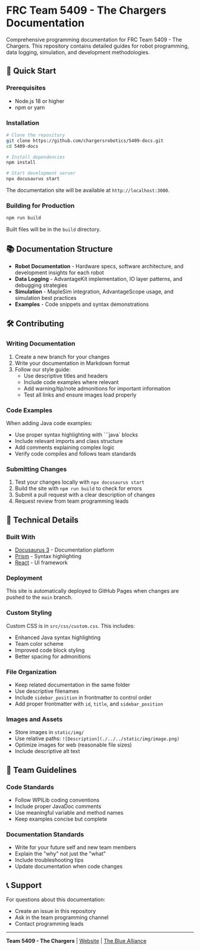 # FRC Team 5409 - The Chargers Documentation

Comprehensive programming documentation for FRC Team 5409 - The Chargers. This repository contains detailed guides for robot programming, data logging, simulation, and development methodologies.

## 🚀 Quick Start

### Prerequisites
- Node.js 18 or higher
- npm or yarn

### Installation

```bash
# Clone the repository
git clone https://github.com/chargersrobotics/5409-docs.git
cd 5409-docs

# Install dependencies
npm install

# Start development server
npx docusaurus start
```

The documentation site will be available at `http://localhost:3000`.

### Building for Production

```bash
npm run build
```

Built files will be in the `build` directory.

## 📚 Documentation Structure

- **Robot Documentation** - Hardware specs, software architecture, and development insights for each robot
- **Data Logging** - AdvantageKit implementation, IO layer patterns, and debugging strategies  
- **Simulation** - MapleSim integration, AdvantageScope usage, and simulation best practices
- **Examples** - Code snippets and syntax demonstrations

## 🛠️ Contributing

### Writing Documentation

1. Create a new branch for your changes
2. Write your documentation in Markdown format
3. Follow our style guide:
   - Use descriptive titles and headers
   - Include code examples where relevant
   - Add warning/tip/note admonitions for important information
   - Test all links and ensure images load properly

### Code Examples

When adding Java code examples:
- Use proper syntax highlighting with ```java` blocks
- Include relevant imports and class structure
- Add comments explaining complex logic
- Verify code compiles and follows team standards

### Submitting Changes

1. Test your changes locally with `npx docusaurus start`
2. Build the site with `npm run build` to check for errors
3. Submit a pull request with a clear description of changes
4. Request review from team programming leads

## 🔧 Technical Details

### Built With
- [Docusaurus 3](https://docusaurus.io/) - Documentation platform
- [Prism](https://prismjs.com/) - Syntax highlighting
- [React](https://reactjs.org/) - UI framework

### Deployment

This site is automatically deployed to GitHub Pages when changes are pushed to the `main` branch.

### Custom Styling

Custom CSS is in `src/css/custom.css`. This includes:
- Enhanced Java syntax highlighting
- Team color scheme
- Improved code block styling
- Better spacing for admonitions

### File Organization

- Keep related documentation in the same folder
- Use descriptive filenames
- Include `sidebar_position` in frontmatter to control order
- Add proper frontmatter with `id`, `title`, and `sidebar_position`

### Images and Assets

- Store images in `static/img/`
- Use relative paths: `![Description](./../../static/img/image.png)`
- Optimize images for web (reasonable file sizes)
- Include descriptive alt text

## 🤝 Team Guidelines

### Code Standards

- Follow WPILib coding conventions
- Include proper JavaDoc comments
- Use meaningful variable and method names
- Keep examples concise but complete

### Documentation Standards

- Write for your future self and new team members
- Explain the "why" not just the "what"
- Include troubleshooting tips
- Update documentation when code changes

## 📞 Support

For questions about this documentation:
- Create an issue in this repository
- Ask in the team programming channel
- Contact programming leads

---

**Team 5409 - The Chargers** | [Website](https://chargersrobotics.hdsb.ca) | [The Blue Alliance](https://www.thebluealliance.com/team/5409)
